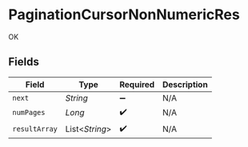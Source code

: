 # PaginationCursorNonNumericRes

OK


## Fields

| Field              | Type               | Required           | Description        |
| ------------------ | ------------------ | ------------------ | ------------------ |
| `next`             | *String*           | :heavy_minus_sign: | N/A                |
| `numPages`         | *Long*             | :heavy_check_mark: | N/A                |
| `resultArray`      | List<*String*>     | :heavy_check_mark: | N/A                |